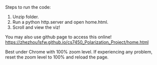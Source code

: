 Steps to run the code:

1. Unzip folder.
2. Run a python http.server and open home.html.
3. Scroll and view the viz! 

You may also use github page to access this online!
https://zhezhou1sfw.github.io/cs7450_Polarization_Project/home.html

Best under Chrome with 100% zoom level.
If experiencing any problem, reset the zoom level to 100% and reload the page.

